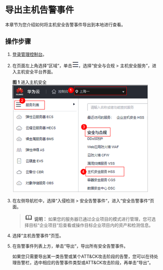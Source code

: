 # 导出主机告警事件<a name="hss_01_0547"></a>

本章节为您介绍如何将主机安全告警事件导出到本地进行查看。

## 操作步骤<a name="section12170161383"></a>

1.  [登录管理控制台](https://console.huaweicloud.com/?locale=zh-cn)。
2.  在页面左上角选择“区域“，单击![](figures/zh-cn_image_0000001517317834.png)，选择“安全与合规 \> 主机安全服务”，进入主机安全平台界面。

    **图 1**  进入主机安全<a name="hss_01_0234_fig1855613765114"></a>  
    ![](figures/进入主机安全.png "进入主机安全")

1.  在左侧导航栏中，选择“入侵检测  \>  安全告警事件“，进入“安全告警事件“页面。

    >![](public_sys-resources/icon-note.gif) **说明：** 
    >如果您的服务器已通过企业项目的模式进行管理，您可选择目标“企业项目“后查看或操作目标企业项目内的资产和检测信息。

1.  选择“主机告警事件“页签。

1.  在告警事件列表上方，单击“导出“，导出所有安全告警事件。

    如果您只需要导出某一类告警或某个ATT&CK攻击阶段的告警，您可以在待处理告警栏，选中相应的告警事件类型或ATT&CK攻击阶段，再单击“导出“。

